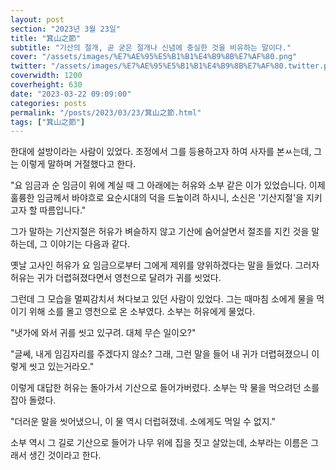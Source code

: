 ```yaml
---
layout: post
section: "2023년 3월 23일"
title: "箕山之節"
subtitle: "기산의 절개, 곧 굳은 절개나 신념에 충실한 것을 비유하는 말이다."
cover: "/assets/images/%E7%AE%95%E5%B1%B1%E4%B9%8B%E7%AF%80.png"
twitter: "/assets/images/%E7%AE%95%E5%B1%B1%E4%B9%8B%E7%AF%80.twitter.png"
coverwidth: 1200
coverheight: 630
date: "2023-03-22 09:09:00"
categories: posts
permalink: "/posts/2023/03/23/箕山之節.html"
tags: ["箕山之節"]
---
```


한대에 설방이라는 사람이 있었다. 조정에서 그를 등용하고자 하여 사자를 본ㅆ는데, 그는 이렇게 말하며 거절했다고 한다.

"요 임금과 순 임금이 위에 계실 때 그 아래에는 허유와 소부 같은 이가 있었습니다. 이제 훌륭한 임금께서 바야흐로 요순시대의 덕을 드높이려 하시니, 소신은 '기산지절'을 지키고자 할 따름입니다."

그가 말하는 기산지절은 허유가 벼슬하지 않고 기산에 숨어살면서 절조를 지킨 것을 말하는데, 그 이야기는 다음과 같다.

옛날 고사인 허유가 요 임금으로부터 그에게 제위를 양위하겠다는 말을 들었다. 그러자 허유는 귀가 더렵혀졌다면서 영천으로 달려가 귀를 씻었다.

그런데 그 모습을 멀찌감치서 쳐다보고 있던 사람이 있었다. 그는 때마침 소에게 물을 먹이기 위해 소를 몰고 영천으로 온 소부였다. 소부는 허유에게 물었다.

"냇가에 와서 귀를 씻고 있구려. 대체 무슨 일이오?"

"글쎄, 내게 임김자리를 주겠다지 않소? 그래, 그런 말을 들어 내 귀가 더렵혀졌으니 이렇게 씻고 있는거라오."

이렇게 대답한 허유는 돌아가서 기산으로 들어가버렸다. 소부는 막 물을 먹으려던 소를 잡아 돌렸다.

"더러운 말을 씻어냈으니, 이 물 역시 더럽혀졌네. 소에게도 먹일 수 없지."

소부 역시 그 길로 기산으로 들어가 나무 위에 집을 짓고 살았는데, 소부라는 이름은 그래서 생긴 것이라고 한다.
